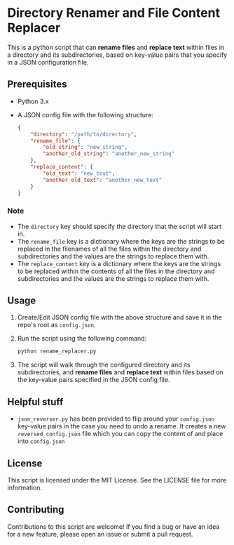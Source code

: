 # Directory Renamer and File Content Replacer

This is a python script that can **rename files** and **replace text** within files in a directory and its subdirectories, based on key-value pairs that you specify in a JSON configuration file.

## Prerequisites

- Python 3.x
- A JSON config file with the following structure:

    ```json
    {
        "directory": "/path/to/directory",
        "rename_file": {
            "old_string": "new_string",
            "another_old_string": "another_new_string"
        },
        "replace_content": {
            "old_text": "new_text",
            "another_old_text": "another_new_text"
        }
    }
    ```

### Note
 - The `directory` key should specify the directory that the script will start in.
 - The `rename_file` key is a dictionary where the keys are the strings to be replaced in the filenames of all the files within the directory and subdirectories and the values are the strings to replace them with. 
 - The `replace_content` key is a dictionary where the keys are the strings to be replaced within the contents of all the files in the directory and subdirectories and the values are the strings to replace them with.


## Usage
1. Create/Edit JSON config file with the above structure and save it in the repo's root as `config.json`.

2. Run the script using the following command:
    ```bash
    python rename_replacer.py
    ```

3. The script will walk through the configured directory and its subdirectories, and **rename files** and **replace text** within files based on the key-value pairs specified in the JSON config file.

## Helpful stuff
- `json_reverser.py` has been provided to flip around your `config.json` key-value pairs in the case you need to undo a rename. It creates a new `reversed_config.json` file which you can copy the content of and place into `config.json` 

## License
This script is licensed under the MIT License. See the LICENSE file for more information.

## Contributing
Contributions to this script are welcome! If you find a bug or have an idea for a new feature, please open an issue or submit a pull request.